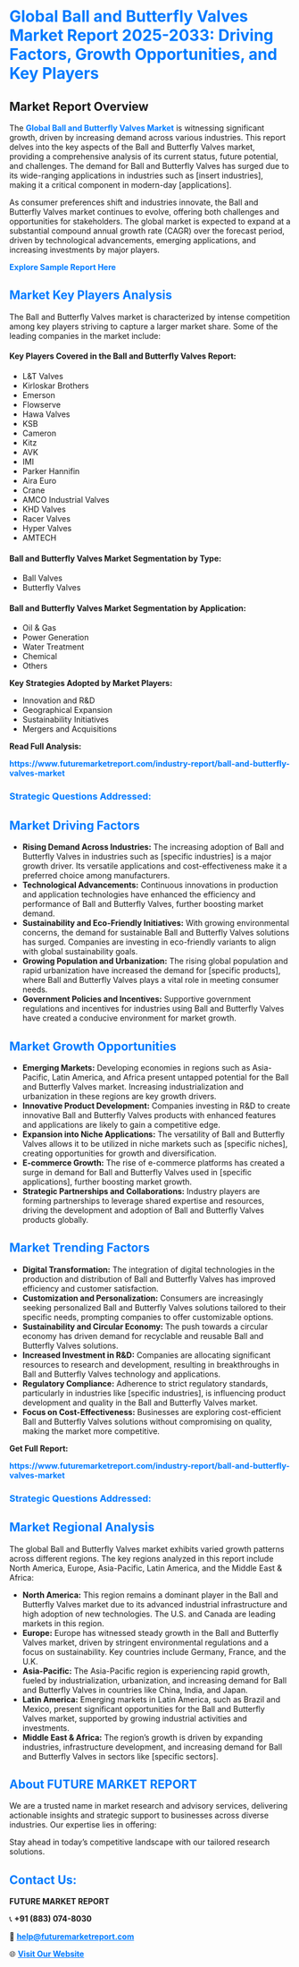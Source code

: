 <h1 style="color: #007BFF;">Global Ball and Butterfly Valves Market Report 2025-2033: Driving Factors, Growth Opportunities, and Key Players</h1>

<section id="overview">
<h2>Market Report Overview</h2>
<p>The <a href="https://www.futuremarketreport.com/industry-report/ball-and-butterfly-valves-market" style="color: #007BFF; text-decoration: none;"><strong>Global Ball and Butterfly Valves Market</strong></a> is witnessing significant growth, driven by increasing demand across various industries. This report delves into the key aspects of the Ball and Butterfly Valves market, providing a comprehensive analysis of its current status, future potential, and challenges. The demand for Ball and Butterfly Valves has surged due to its wide-ranging applications in industries such as [insert industries], making it a critical component in modern-day [applications].</p>
<p>As consumer preferences shift and industries innovate, the Ball and Butterfly Valves market continues to evolve, offering both challenges and opportunities for stakeholders. The global market is expected to expand at a substantial compound annual growth rate (CAGR) over the forecast period, driven by technological advancements, emerging applications, and increasing investments by major players.</p>
</section>

<section id="overview">
<p><a href="https://www.futuremarketreport.com/request-sample/reportId=28463" style="color: #007BFF; text-decoration: none;"><strong>Explore Sample Report Here</strong></a></p>
</section>

<section id="key-players">
<h2 style="color: #007BFF;">Market Key Players Analysis</h2>
<p>The Ball and Butterfly Valves market is characterized by intense competition among key players striving to capture a larger market share. Some of the leading companies in the market include:</p>
<h4>Key Players Covered in the Ball and Butterfly Valves Report:</h4>
<ul><li>L&amp;T Valves</li><li>Kirloskar Brothers</li><li>Emerson</li><li>Flowserve</li><li>Hawa Valves</li><li>KSB</li><li>Cameron</li><li>Kitz</li><li>AVK</li><li>IMI</li><li>Parker Hannifin</li><li>Aira Euro</li><li>Crane</li><li>AMCO Industrial Valves</li><li>KHD Valves</li><li>Racer Valves</li><li>Hyper Valves</li><li>AMTECH</li></ul>
<h4>Ball and Butterfly Valves Market Segmentation by Type:</h4>
<ul><li>Ball Valves</li><li>Butterfly Valves</li></ul>

<h4>Ball and Butterfly Valves Market Segmentation by Application:</h4>
<ul><li>Oil &amp; Gas</li><li>Power Generation</li><li>Water Treatment</li><li>Chemical</li><li>Others</li></ul>
<p><strong>Key Strategies Adopted by Market Players:</strong></p>
<ul>
<li>Innovation and R&D</li>
<li>Geographical Expansion</li>
<li>Sustainability Initiatives</li>
<li>Mergers and Acquisitions</li>
</ul>
</section>

<section>
<p><strong>Read Full Analysis: </strong></p><a href="https://www.futuremarketreport.com/industry-report/ball-and-butterfly-valves-market" style="color: #007BFF; text-decoration: none;"><strong>https://www.futuremarketreport.com/industry-report/ball-and-butterfly-valves-market</strong></a>
<h3 style="color: #007BFF;">Strategic Questions Addressed:</h3>
</section>

<section id="driving-factors">
<h2 style="color: #007BFF;">Market Driving Factors</h2>
<ul>
<li><strong>Rising Demand Across Industries:</strong> The increasing adoption of Ball and Butterfly Valves in industries such as [specific industries] is a major growth driver. Its versatile applications and cost-effectiveness make it a preferred choice among manufacturers.</li>
<li><strong>Technological Advancements:</strong> Continuous innovations in production and application technologies have enhanced the efficiency and performance of Ball and Butterfly Valves, further boosting market demand.</li>
<li><strong>Sustainability and Eco-Friendly Initiatives:</strong> With growing environmental concerns, the demand for sustainable Ball and Butterfly Valves solutions has surged. Companies are investing in eco-friendly variants to align with global sustainability goals.</li>
<li><strong>Growing Population and Urbanization:</strong> The rising global population and rapid urbanization have increased the demand for [specific products], where Ball and Butterfly Valves plays a vital role in meeting consumer needs.</li>
<li><strong>Government Policies and Incentives:</strong> Supportive government regulations and incentives for industries using Ball and Butterfly Valves have created a conducive environment for market growth.</li>
</ul>
</section>

<section id="growth-opportunities">
<h2 style="color: #007BFF;">Market Growth Opportunities</h2>
<ul>
<li><strong>Emerging Markets:</strong> Developing economies in regions such as Asia-Pacific, Latin America, and Africa present untapped potential for the Ball and Butterfly Valves market. Increasing industrialization and urbanization in these regions are key growth drivers.</li>
<li><strong>Innovative Product Development:</strong> Companies investing in R&D to create innovative Ball and Butterfly Valves products with enhanced features and applications are likely to gain a competitive edge.</li>
<li><strong>Expansion into Niche Applications:</strong> The versatility of Ball and Butterfly Valves allows it to be utilized in niche markets such as [specific niches], creating opportunities for growth and diversification.</li>
<li><strong>E-commerce Growth:</strong> The rise of e-commerce platforms has created a surge in demand for Ball and Butterfly Valves used in [specific applications], further boosting market growth.</li>
<li><strong>Strategic Partnerships and Collaborations:</strong> Industry players are forming partnerships to leverage shared expertise and resources, driving the development and adoption of Ball and Butterfly Valves products globally.</li>
</ul>
</section>

<section id="trending-factors">
<h2 style="color: #007BFF;">Market Trending Factors</h2>
<ul>
<li><strong>Digital Transformation:</strong> The integration of digital technologies in the production and distribution of Ball and Butterfly Valves has improved efficiency and customer satisfaction.</li>
<li><strong>Customization and Personalization:</strong> Consumers are increasingly seeking personalized Ball and Butterfly Valves solutions tailored to their specific needs, prompting companies to offer customizable options.</li>
<li><strong>Sustainability and Circular Economy:</strong> The push towards a circular economy has driven demand for recyclable and reusable Ball and Butterfly Valves solutions.</li>
<li><strong>Increased Investment in R&D:</strong> Companies are allocating significant resources to research and development, resulting in breakthroughs in Ball and Butterfly Valves technology and applications.</li>
<li><strong>Regulatory Compliance:</strong> Adherence to strict regulatory standards, particularly in industries like [specific industries], is influencing product development and quality in the Ball and Butterfly Valves market.</li>
<li><strong>Focus on Cost-Effectiveness:</strong> Businesses are exploring cost-efficient Ball and Butterfly Valves solutions without compromising on quality, making the market more competitive.</li>
</ul>
</section>

<section>
<p><strong>Get Full Report: </strong></p><a href="https://www.futuremarketreport.com/industry-report/ball-and-butterfly-valves-market" style="color: #007BFF; text-decoration: none;"><strong>https://www.futuremarketreport.com/industry-report/ball-and-butterfly-valves-market</strong></a>
<h3 style="color: #007BFF;">Strategic Questions Addressed:</h3>
</section>


<section id="regional-analysis">
<h2 style="color: #007BFF;">Market Regional Analysis</h2>
<p>The global Ball and Butterfly Valves market exhibits varied growth patterns across different regions. The key regions analyzed in this report include North America, Europe, Asia-Pacific, Latin America, and the Middle East & Africa:</p>
<ul>
<li><strong>North America:</strong> This region remains a dominant player in the Ball and Butterfly Valves market due to its advanced industrial infrastructure and high adoption of new technologies. The U.S. and Canada are leading markets in this region.</li>
<li><strong>Europe:</strong> Europe has witnessed steady growth in the Ball and Butterfly Valves market, driven by stringent environmental regulations and a focus on sustainability. Key countries include Germany, France, and the U.K.</li>
<li><strong>Asia-Pacific:</strong> The Asia-Pacific region is experiencing rapid growth, fueled by industrialization, urbanization, and increasing demand for Ball and Butterfly Valves in countries like China, India, and Japan.</li>
<li><strong>Latin America:</strong> Emerging markets in Latin America, such as Brazil and Mexico, present significant opportunities for the Ball and Butterfly Valves market, supported by growing industrial activities and investments.</li>
<li><strong>Middle East & Africa:</strong> The region’s growth is driven by expanding industries, infrastructure development, and increasing demand for Ball and Butterfly Valves in sectors like [specific sectors].</li>
</ul>
</section>

<footer>
<h2 style="color: #007BFF;">About FUTURE MARKET REPORT</h2>
<p>We are a trusted name in market research and advisory services, delivering actionable insights and strategic support to businesses across diverse industries. Our expertise lies in offering:</p>

<p>Stay ahead in today’s competitive landscape with our tailored research solutions.</p>

<h2 style="color: #007BFF;">Contact Us:</h2>
<p><strong>FUTURE MARKET REPORT</strong></p>
<p>📞 <strong>+91 (883) 074-8030</strong></p>
<p>📧 <strong><a href="mailto:help@futuremarketreport.com" style="color: #007BFF;">help@futuremarketreport.com</a></strong></p>
<p>🌐 <strong><a href="https://www.futuremarketreport.com/" style="color: #007BFF;">Visit Our Website</a></strong></p>
</footer>